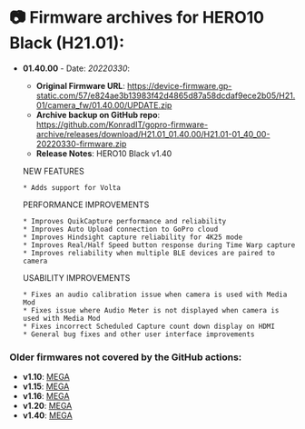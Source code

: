 # 📷 Firmware archives for HERO10 Black (H21.01):

- **01.40.00** - Date: *20220330*:
	- **Original Firmware URL**: https://device-firmware.gp-static.com/57/e824ae3b13983f42d4865d87a58dcdaf9ece2b05/H21.01/camera_fw/01.40.00/UPDATE.zip
	- **Archive backup on GitHub repo**: https://github.com/KonradIT/gopro-firmware-archive/releases/download/H21.01_01.40.00/H21.01-01_40_00-20220330-firmware.zip
	- **Release Notes**:
	HERO10 Black v1.40
	
	NEW FEATURES
	
	  * Adds support for Volta
	
	PERFORMANCE IMPROVEMENTS
	
	  * Improves QuikCapture performance and reliability
	  * Improves Auto Upload connection to GoPro cloud
	  * Improves Hindsight capture reliability for 4K25 mode
	  * Improves Real/Half Speed button response during Time Warp capture
	  * Improves reliability when multiple BLE devices are paired to camera
	
	USABILITY IMPROVEMENTS
	
	  * Fixes an audio calibration issue when camera is used with Media Mod
	  * Fixes issue where Audio Meter is not displayed when camera is used with Media Mod
	  * Fixes incorrect Scheduled Capture count down display on HDMI
	  * General bug fixes and other user interface improvements
	

### Older firmwares not covered by the GitHub actions:

- **v1.10**: [MEGA](https://mega.nz/file/M9VQyLgY#oGHzQibXDV-9aZ-LD-_gQAgUK6F4ykhr67l8YkQnM1M)
- **v1.15**: [MEGA](https://mega.nz/file/Ig0CVCbY#EFKQYKB8ui0d-iHAqTCTQuln_LMY1IlnVrV5AlqEUr8)
- **v1.16**: [MEGA](https://mega.nz/file/BxVylb7L#_urtwJa2e6enIvYSKUWjfo9OnxXJcqYOC3de6haVC4w)
- **v1.20**: [MEGA](https://mega.nz/file/Zg1U2CZa#MTuAfqxwkvnTZiDqmWFqq5RcjxWRD82C0gvgy6MEqtc)
- **v1.40**: [MEGA](https://mega.nz/file/t9t33JiY#Vy6mHYIrwDMDUxM80DsD8BHbmAev5oedd9kl0V_wIrs)